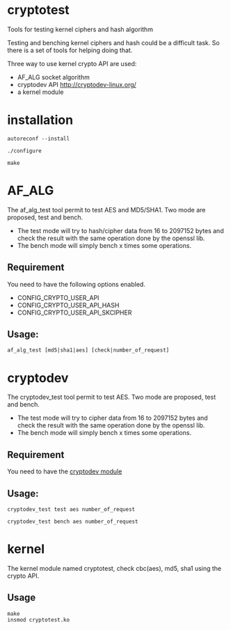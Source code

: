 # cryptotest
Tools for testing kernel ciphers and hash algorithm

Testing and benching kernel ciphers and hash could be a difficult task.
So there is a set of tools for helping doing that.

Three way to use kernel crypto API are used:
* AF_ALG socket algorithm
* cryptodev API http://cryptodev-linux.org/
* a kernel module

# installation
```Shell
autoreconf --install

./configure

make
```

# AF_ALG

The af_alg_test tool permit to test AES and MD5/SHA1.
Two mode are proposed, test and bench.
* The test mode will try to hash/cipher data from 16 to 2097152 bytes
and check the result with the same operation done by the openssl lib.
* The bench mode will simply bench x times some operations.

## Requirement
You need to have the following options enabled.
* CONFIG_CRYPTO_USER_API
* CONFIG_CRYPTO_USER_API_HASH
* CONFIG_CRYPTO_USER_API_SKCIPHER

## Usage:
```Shell
af_alg_test [md5|sha1|aes] [check|number_of_request]
```

# cryptodev

The cryptodev_test tool permit to test AES.
Two mode are proposed, test and bench.
* The test mode will try to cipher data from 16 to 2097152 bytes
and check the result with the same operation done by the openssl lib.
* The bench mode will simply bench x times some operations.

## Requirement
You need to have the [cryptodev module](http://cryptodev-linux.org/)

## Usage:
```Shell
cryptodev_test test aes number_of_request

cryptodev_test bench aes number_of_request
```

# kernel

The kernel module named cryptotest, check cbc(aes), md5, sha1 using the crypto API.

## Usage
```Shell
make
insmod cryptotest.ko
```

